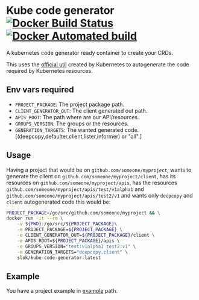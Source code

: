 Kube code generator [![Docker Build Status](https://img.shields.io/docker/build/slok/kube-code-generator.svg)](https://hub.docker.com/r/slok/kube-code-generator) [![Docker Automated build](https://img.shields.io/docker/automated/slok/kube-code-generator.svg)](https://hub.docker.com/r/slok/kube-code-generator)
===================

A kubernetes code generator ready container to create your CRDs.

This uses the [official util](https://github.com/kubernetes/code-generator) created by Kubernetes to autogenerate the code required by Kubernetes resources.

## Env vars required

* `PROJECT_PACKAGE`: The project package path.
* `CLIENT_GENERATOR_OUT`: The client generated out path.
* `APIS_ROOT`: The path where are our API/resources.
* `GROUPS_VERSION`: The groups or the resources.
* `GENERATION_TARGETS`: The wanted generated code. [(deepcopy,defaulter,client,lister,informer) or "all".]

## Usage

Having a project that would be on `github.com/someone/myproject`, wants to generate the client on `github.com/someone/myproject/client`, has its resources on `github.com/someone/myproject/apis`, has the resources `github.com/someone/myproject/apis/test/v1alpha1` and `github.com/someone/myproject/apis/test2/v1` and wants only `deepcopy` and `client` autogenerated code this would be:


```bash
PROJECT_PACKAGE=/go/src/github.com/someone/myproject && \
docker run -it --rm \
	-v ${PWD}:/go/src/${PROJECT_PACKAGE}\
	-e PROJECT_PACKAGE=${PROJECT_PACKAGE} \
	-e CLIENT_GENERATOR_OUT=${PROJECT_PACKAGE}/client \
	-e APIS_ROOT=${PROJECT_PACKAGE}/apis \
	-e GROUPS_VERSION="test:v1alpha1 test2:v1" \
	-e GENERATION_TARGETS="deepcopy,client" \
    slok/kube-code-generator:latest
```

## Example

You have a project example in [example](example/) path.